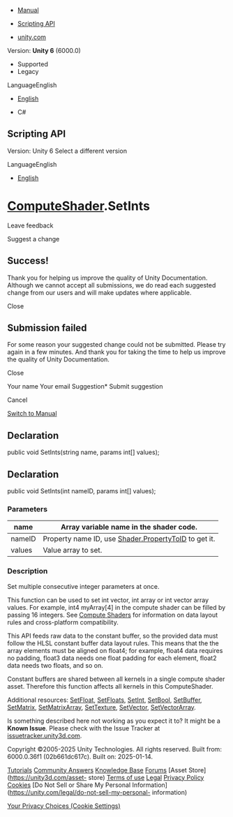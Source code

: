 [ ]()

  * [Manual](../Manual/index.html)
  * [Scripting API](../ScriptReference/index.html)

  * [unity.com](https://unity.com/)

Version: **Unity 6** (6000.0)

  * Supported
  * Legacy

LanguageEnglish

  * [English]()

  * C#

[ ](https://docs.unity3d.com)

## Scripting API

Version: Unity 6 Select a different version

LanguageEnglish

  * [English]()

#  [ComputeShader](ComputeShader.html).SetInts

Leave feedback

Suggest a change

## Success!

Thank you for helping us improve the quality of Unity Documentation. Although
we cannot accept all submissions, we do read each suggested change from our
users and will make updates where applicable.

Close

## Submission failed

For some reason your suggested change could not be submitted. Please <a>try
again</a> in a few minutes. And thank you for taking the time to help us
improve the quality of Unity Documentation.

Close

Your name Your email Suggestion* Submit suggestion

Cancel

[Switch to Manual](../Manual/class-ComputeShader.html "Go to ComputeShader
Component in the Manual")

## Declaration

public void SetInts(string name, params int[] values);

## Declaration

public void SetInts(int nameID, params int[] values);

### Parameters

name | Array variable name in the shader code.  
---|---  
nameID | Property name ID, use [Shader.PropertyToID](Shader.PropertyToID.html) to get it.  
values | Value array to set.  
  
### Description

Set multiple consecutive integer parameters at once.

This function can be used to set int vector, int array or int vector array
values. For example, int4 myArray[4] in the compute shader can be filled by
passing 16 integers. See [Compute Shaders](../Manual/class-ComputeShader.html)
for information on data layout rules and cross-platform compatibility.  
  
This API feeds raw data to the constant buffer, so the provided data must
follow the HLSL constant buffer data layout rules. This means that the the
array elements must be aligned on float4; for example, float4 data requires no
padding, float3 data needs one float padding for each element, float2 data
needs two floats, and so on.  
  
Constant buffers are shared between all kernels in a single compute shader
asset. Therefore this function affects all kernels in this ComputeShader.  
  
Additional resources: [SetFloat](ComputeShader.SetFloat.html),
[SetFloats](ComputeShader.SetFloats.html),
[SetInt](ComputeShader.SetInt.html), [SetBool](ComputeShader.SetBool.html),
[SetBuffer](ComputeShader.SetBuffer.html),
[SetMatrix](ComputeShader.SetMatrix.html),
[SetMatrixArray](ComputeShader.SetMatrixArray.html),
[SetTexture](ComputeShader.SetTexture.html),
[SetVector](ComputeShader.SetVector.html),
[SetVectorArray](ComputeShader.SetVectorArray.html).

Is something described here not working as you expect it to? It might be a
**Known Issue**. Please check with the Issue Tracker at
[issuetracker.unity3d.com](https://issuetracker.unity3d.com).

Copyright ©2005-2025 Unity Technologies. All rights reserved. Built from:
6000.0.36f1 (02b661dc617c). Built on: 2025-01-14.

[Tutorials](https://unity3d.com/learn) [Community
Answers](https://answers.unity3d.com) [Knowledge
Base](https://support.unity3d.com/hc/en-us)
[Forums](https://forum.unity3d.com) [Asset Store](https://unity3d.com/asset-
store) [Terms of use](https://docs.unity3d.com/Manual/TermsOfUse.html)
[Legal](https://unity.com/legal) [Privacy
Policy](https://unity.com/legal/privacy-policy)
[Cookies](https://unity.com/legal/cookie-policy) [Do Not Sell or Share My
Personal Information](https://unity.com/legal/do-not-sell-my-personal-
information)

[Your Privacy Choices (Cookie Settings)](javascript:void\(0\);)

